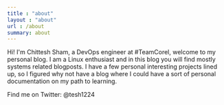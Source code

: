 ```yaml
---
title : "about"
layout : "about"
url : /about
summary: about
---
```

Hi! I'm Chittesh Sham, a DevOps engineer at #TeamCorel, welcome to my personal blog. I am a Linux enthusiast and in this blog you will find mostly systems related blogposts. I have a few personal interesting projects lined up, so I figured why not have a blog where I could have a sort of personal documentation on my path to learning. 

Find me on Twitter: @tesh1224
